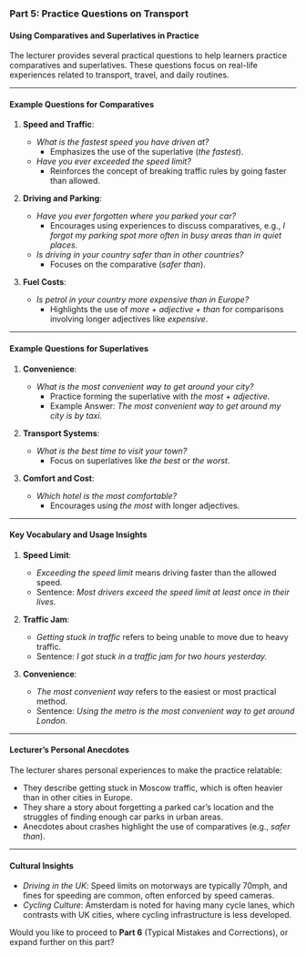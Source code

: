 ### Part 5: **Practice Questions on Transport**

#### Using Comparatives and Superlatives in Practice

The lecturer provides several practical questions to help learners practice comparatives and superlatives. These questions focus on real-life experiences related to transport, travel, and daily routines.

---

#### Example Questions for Comparatives

1. **Speed and Traffic**:
    
    - _What is the fastest speed you have driven at?_
        - Emphasizes the use of the superlative (_the fastest_).
    - _Have you ever exceeded the speed limit?_
        - Reinforces the concept of breaking traffic rules by going faster than allowed.
2. **Driving and Parking**:
    
    - _Have you ever forgotten where you parked your car?_
        - Encourages using experiences to discuss comparatives, e.g., _I forgot my parking spot more often in busy areas than in quiet places._
    - _Is driving in your country safer than in other countries?_
        - Focuses on the comparative (_safer than_).
3. **Fuel Costs**:
    
    - _Is petrol in your country more expensive than in Europe?_
        - Highlights the use of _more + adjective + than_ for comparisons involving longer adjectives like _expensive_.

---

#### Example Questions for Superlatives

1. **Convenience**:
    
    - _What is the most convenient way to get around your city?_
        - Practice forming the superlative with _the most + adjective_.
        - Example Answer: _The most convenient way to get around my city is by taxi._
2. **Transport Systems**:
    
    - _What is the best time to visit your town?_
        - Focus on superlatives like _the best_ or _the worst_.
3. **Comfort and Cost**:
    
    - _Which hotel is the most comfortable?_
        - Encourages using _the most_ with longer adjectives.

---

#### Key Vocabulary and Usage Insights

1. **Speed Limit**:
    
    - _Exceeding the speed limit_ means driving faster than the allowed speed.
    - Sentence: _Most drivers exceed the speed limit at least once in their lives._
2. **Traffic Jam**:
    
    - _Getting stuck in traffic_ refers to being unable to move due to heavy traffic.
    - Sentence: _I got stuck in a traffic jam for two hours yesterday._
3. **Convenience**:
    
    - _The most convenient way_ refers to the easiest or most practical method.
    - Sentence: _Using the metro is the most convenient way to get around London._

---

#### Lecturer’s Personal Anecdotes

The lecturer shares personal experiences to make the practice relatable:

- They describe getting stuck in Moscow traffic, which is often heavier than in other cities in Europe.
- They share a story about forgetting a parked car’s location and the struggles of finding enough car parks in urban areas.
- Anecdotes about crashes highlight the use of comparatives (e.g., _safer than_).

---

#### Cultural Insights

- _Driving in the UK_: Speed limits on motorways are typically 70mph, and fines for speeding are common, often enforced by speed cameras.
- _Cycling Culture_: Amsterdam is noted for having many cycle lanes, which contrasts with UK cities, where cycling infrastructure is less developed.

Would you like to proceed to **Part 6** (Typical Mistakes and Corrections), or expand further on this part?